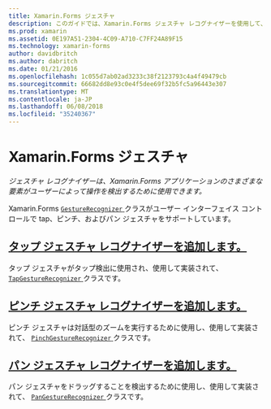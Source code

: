 ```yaml
---
title: Xamarin.Forms ジェスチャ
description: このガイドでは、Xamarin.Forms ジェスチャ レコグナイザーを使用して、Xamarin.Forms アプリケーションのさまざまな要素がユーザーによって操作を検出する方法について説明します。
ms.prod: xamarin
ms.assetid: 0E197A51-2304-4C09-A710-C7FF24A89F15
ms.technology: xamarin-forms
author: davidbritch
ms.author: dabritch
ms.date: 01/21/2016
ms.openlocfilehash: 1c055d7ab02ad3233c38f2123793c4a4f49479cb
ms.sourcegitcommit: 66682dd8e93c0e4f5dee69f32b5fc5a96443e307
ms.translationtype: MT
ms.contentlocale: ja-JP
ms.lasthandoff: 06/08/2018
ms.locfileid: "35240367"
---
```

# <a name="xamarinforms-gestures"></a>Xamarin.Forms ジェスチャ

_ジェスチャ レコグナイザーは、Xamarin.Forms アプリケーションのさまざまな要素がユーザーによって操作を検出するために使用できます。_

Xamarin.Forms [ `GestureRecognizer` ](https://developer.xamarin.com/api/type/Xamarin.Forms.GestureRecognizer/)クラスがユーザー インターフェイス コントロールで tap、ピンチ、およびパン ジェスチャをサポートしています。

## <a name="adding-a-tap-gesture-recognizertapmd"></a>[タップ ジェスチャ レコグナイザーを追加します。](tap.md)

タップ ジェスチャがタップ検出に使用され、使用して実装されて、 [ `TapGestureRecognizer` ](https://developer.xamarin.com/api/type/Xamarin.Forms.TapGestureRecognizer/)クラスです。

## <a name="adding-a-pinch-gesture-recognizerpinchmd"></a>[ピンチ ジェスチャ レコグナイザーを追加します。](pinch.md)

ピンチ ジェスチャは対話型のズームを実行するために使用し、使用して実装されて、 [ `PinchGestureRecognizer` ](https://developer.xamarin.com/api/type/Xamarin.Forms.PinchGestureRecognizer/)クラスです。

## <a name="adding-a-pan-gesture-recognizerpanmd"></a>[パン ジェスチャ レコグナイザーを追加します。](pan.md)

パン ジェスチャをドラッグすることを検出するために使用し、使用して実装されて、 [ `PanGestureRecognizer` ](https://developer.xamarin.com/api/type/Xamarin.Forms.PanGestureRecognizer/)クラスです。
